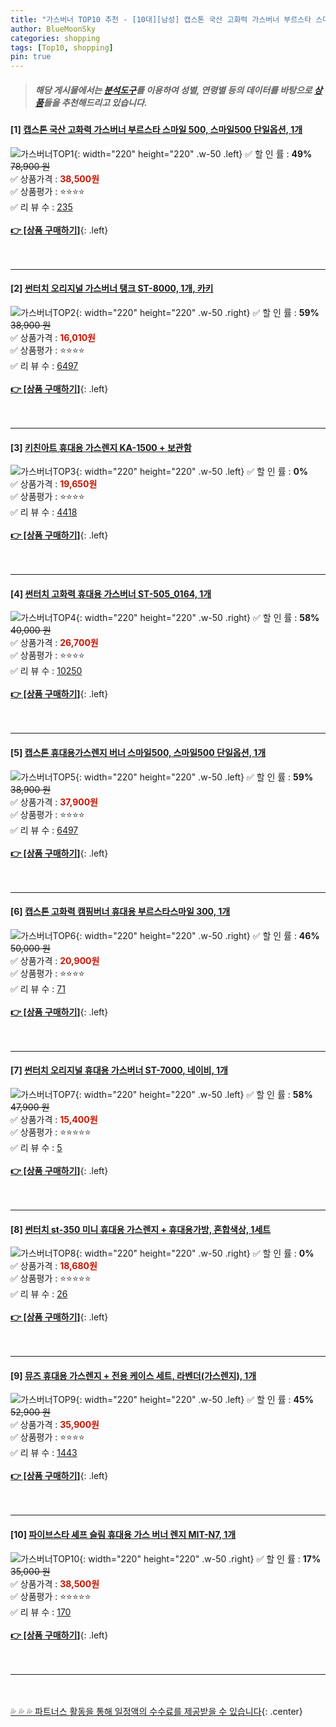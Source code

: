 ```yaml
---
title: "가스버너 TOP10 추천 - [10대][남성] 캡스톤 국산 고화력 가스버너 부르스타 스마일 500, 스마일500 단일옵션, 1개"
author: BlueMoonSky
categories: shopping
tags: [Top10, shopping]
pin: true
---
```


> ##### 해당 게시물에서는 [**분석도구**](https://itemscout.io/)를 이용하여 **성별**, **연령별** 등의 데이터를 바탕으로 [**상품**](https://link.coupang.com/a/baae76)들을 추천해드리고 있습니다.

#### [1] [캡스톤 국산 고화력 가스버너 부르스타 스마일 500, 스마일500 단일옵션, 1개](https://link.coupang.com/re/AFFSDP?lptag=AF5964186&subid=bluemoonsky6999&pageKey=7544585269&traceid=V0-153&itemId=19841099022&vendorItemId=85489970251)
![가스버너TOP1](https://thumbnail8.coupangcdn.com/thumbnails/remote/230x230ex/image/vendor_inventory/8db7/9a84d079b24a013d9580ec1eed0eb259aea0a39fc32180928391ec7e4f1b.jpg){: width="220" height="220" .w-50 .left}
✅ 할 인 률 : **49%** ~~<del class="base-price"> 78,900  </del>원~~<br>
✅ 상품가격 : <span style="color:#cb1400"> **38,500원** </span><br>
✅ 상품평가 : ⭐⭐⭐⭐<br>
✅ 리 뷰 수 : [235](https://link.coupang.com/re/AFFSDP?lptag=AF5964186&subid=bluemoonsky6999&pageKey=7544585269&traceid=V0-153&itemId=19841099022&vendorItemId=85489970251)<br>
<br>
[**👉  [상품 구매하기]**](https://link.coupang.com/re/AFFSDP?lptag=AF5964186&subid=bluemoonsky6999&pageKey=7544585269&traceid=V0-153&itemId=19841099022&vendorItemId=85489970251){: .left}
<br>
<br>
<br>

***

#### [2] [썬터치 오리지널 가스버너 탱크 ST-8000, 1개, 카키](https://link.coupang.com/re/AFFSDP?lptag=AF5964186&subid=bluemoonsky6999&pageKey=6925620004&traceid=V0-153&itemId=16740053934&vendorItemId=83922036320)
![가스버너TOP2](https://thumbnail10.coupangcdn.com/thumbnails/remote/230x230ex/image/retail/images/2022/11/16/17/3/fa90a40f-a909-4de0-829f-1a50375b3adc.jpg){: width="220" height="220" .w-50 .right}
✅ 할 인 률 : **59%** ~~<del class="base-price"> 38,900  </del>원~~<br>
✅ 상품가격 : <span style="color:#cb1400"> **16,010원** </span><br>
✅ 상품평가 : ⭐⭐⭐⭐<br>
✅ 리 뷰 수 : [6497](https://link.coupang.com/re/AFFSDP?lptag=AF5964186&subid=bluemoonsky6999&pageKey=6925620004&traceid=V0-153&itemId=16740053934&vendorItemId=83922036320)<br>
<br>
[**👉  [상품 구매하기]**](https://link.coupang.com/re/AFFSDP?lptag=AF5964186&subid=bluemoonsky6999&pageKey=6925620004&traceid=V0-153&itemId=16740053934&vendorItemId=83922036320){: .left}
<br>
<br>
<br>

***

#### [3] [키친아트 휴대용 가스렌지 KA-1500 + 보관함](https://link.coupang.com/re/AFFSDP?lptag=AF5964186&subid=bluemoonsky6999&pageKey=125626&traceid=V0-153&itemId=232039&vendorItemId=3146223794)
![가스버너TOP3](https://thumbnail9.coupangcdn.com/thumbnails/remote/230x230ex/image/retail/images/2976058042997526-661efd5c-b987-4157-9bd3-1b0748cd52e3.jpg){: width="220" height="220" .w-50 .left}
✅ 할 인 률 : **0%** <br>
✅ 상품가격 : <span style="color:#cb1400"> **19,650원** </span><br>
✅ 상품평가 : ⭐⭐⭐⭐<br>
✅ 리 뷰 수 : [4418](https://link.coupang.com/re/AFFSDP?lptag=AF5964186&subid=bluemoonsky6999&pageKey=125626&traceid=V0-153&itemId=232039&vendorItemId=3146223794)<br>
<br>
[**👉  [상품 구매하기]**](https://link.coupang.com/re/AFFSDP?lptag=AF5964186&subid=bluemoonsky6999&pageKey=125626&traceid=V0-153&itemId=232039&vendorItemId=3146223794){: .left}
<br>
<br>
<br>

***

#### [4] [썬터치 고화력 휴대용 가스버너 ST-505_0164, 1개](https://link.coupang.com/re/AFFSDP?lptag=AF5964186&subid=bluemoonsky6999&pageKey=6976714685&traceid=V0-153&itemId=17030747005&vendorItemId=3000158940)
![가스버너TOP4](https://thumbnail10.coupangcdn.com/thumbnails/remote/230x230ex/image/retail/images/5045610783048240-fb404615-c357-4838-8b0a-e1773babe7bb.jpg){: width="220" height="220" .w-50 .right}
✅ 할 인 률 : **58%** ~~<del class="base-price"> 40,000  </del>원~~<br>
✅ 상품가격 : <span style="color:#cb1400"> **26,700원** </span><br>
✅ 상품평가 : ⭐⭐⭐⭐<br>
✅ 리 뷰 수 : [10250](https://link.coupang.com/re/AFFSDP?lptag=AF5964186&subid=bluemoonsky6999&pageKey=6976714685&traceid=V0-153&itemId=17030747005&vendorItemId=3000158940)<br>
<br>
[**👉  [상품 구매하기]**](https://link.coupang.com/re/AFFSDP?lptag=AF5964186&subid=bluemoonsky6999&pageKey=6976714685&traceid=V0-153&itemId=17030747005&vendorItemId=3000158940){: .left}
<br>
<br>
<br>

***

#### [5] [캡스톤 휴대용가스렌지 버너 스마일500, 스마일500 단일옵션, 1개](https://link.coupang.com/re/AFFSDP?lptag=AF5964186&subid=bluemoonsky6999&pageKey=7263066731&traceid=V0-153&itemId=18504747619&vendorItemId=87236810028)
![가스버너TOP5](https://thumbnail6.coupangcdn.com/thumbnails/remote/230x230ex/image/vendor_inventory/5a9b/ba316743516e14e03a8b75954fb2e523973f990be49ff522f4ed0b90ebb7.jpg){: width="220" height="220" .w-50 .left}
✅ 할 인 률 : **59%** ~~<del class="base-price"> 38,900  </del>원~~<br>
✅ 상품가격 : <span style="color:#cb1400"> **37,900원** </span><br>
✅ 상품평가 : ⭐⭐⭐⭐<br>
✅ 리 뷰 수 : [6497](https://link.coupang.com/re/AFFSDP?lptag=AF5964186&subid=bluemoonsky6999&pageKey=7263066731&traceid=V0-153&itemId=18504747619&vendorItemId=87236810028)<br>
<br>
[**👉  [상품 구매하기]**](https://link.coupang.com/re/AFFSDP?lptag=AF5964186&subid=bluemoonsky6999&pageKey=7263066731&traceid=V0-153&itemId=18504747619&vendorItemId=87236810028){: .left}
<br>
<br>
<br>

***

#### [6] [캡스톤 고화력 캠핑버너 휴대용 부르스타스마일 300, 1개](https://link.coupang.com/re/AFFSDP?lptag=AF5964186&subid=bluemoonsky6999&pageKey=6959863399&traceid=V0-153&itemId=16939411357&vendorItemId=84190662499)
![가스버너TOP6](https://thumbnail6.coupangcdn.com/thumbnails/remote/230x230ex/image/vendor_inventory/7bfe/38e91348523ef4459aafb046d304ee1b2b9fd47b0e7405be9796cb419f5f.jpg){: width="220" height="220" .w-50 .right}
✅ 할 인 률 : **46%** ~~<del class="base-price"> 50,000  </del>원~~<br>
✅ 상품가격 : <span style="color:#cb1400"> **20,900원** </span><br>
✅ 상품평가 : ⭐⭐⭐⭐<br>
✅ 리 뷰 수 : [71](https://link.coupang.com/re/AFFSDP?lptag=AF5964186&subid=bluemoonsky6999&pageKey=6959863399&traceid=V0-153&itemId=16939411357&vendorItemId=84190662499)<br>
<br>
[**👉  [상품 구매하기]**](https://link.coupang.com/re/AFFSDP?lptag=AF5964186&subid=bluemoonsky6999&pageKey=6959863399&traceid=V0-153&itemId=16939411357&vendorItemId=84190662499){: .left}
<br>
<br>
<br>

***

#### [7] [썬터치 오리지널 휴대용 가스버너 ST-7000, 네이비, 1개](https://link.coupang.com/re/AFFSDP?lptag=AF5964186&subid=bluemoonsky6999&pageKey=6927387516&traceid=V0-153&itemId=16750899124&vendorItemId=83932522758)
![가스버너TOP7](https://thumbnail10.coupangcdn.com/thumbnails/remote/230x230ex/image/retail/images/2022/11/17/10/5/5dbe2915-577c-40f8-9837-f4d9daa692a4.jpg){: width="220" height="220" .w-50 .left}
✅ 할 인 률 : **58%** ~~<del class="base-price"> 47,900  </del>원~~<br>
✅ 상품가격 : <span style="color:#cb1400"> **15,400원** </span><br>
✅ 상품평가 : ⭐⭐⭐⭐⭐<br>
✅ 리 뷰 수 : [5](https://link.coupang.com/re/AFFSDP?lptag=AF5964186&subid=bluemoonsky6999&pageKey=6927387516&traceid=V0-153&itemId=16750899124&vendorItemId=83932522758)<br>
<br>
[**👉  [상품 구매하기]**](https://link.coupang.com/re/AFFSDP?lptag=AF5964186&subid=bluemoonsky6999&pageKey=6927387516&traceid=V0-153&itemId=16750899124&vendorItemId=83932522758){: .left}
<br>
<br>
<br>

***

#### [8] [썬터치 st-350 미니 휴대용 가스렌지 + 휴대용가방, 혼합색상, 1세트](https://link.coupang.com/re/AFFSDP?lptag=AF5964186&subid=bluemoonsky6999&pageKey=123034&traceid=V0-153&itemId=227682&vendorItemId=3000158526)
![가스버너TOP8](https://thumbnail8.coupangcdn.com/thumbnails/remote/230x230ex/image/retail/images/8403784974138723-10121e0b-ad5b-4d48-ab34-1e429cd79df5.jpg){: width="220" height="220" .w-50 .right}
✅ 할 인 률 : **0%** <br>
✅ 상품가격 : <span style="color:#cb1400"> **18,680원** </span><br>
✅ 상품평가 : ⭐⭐⭐⭐⭐<br>
✅ 리 뷰 수 : [26](https://link.coupang.com/re/AFFSDP?lptag=AF5964186&subid=bluemoonsky6999&pageKey=123034&traceid=V0-153&itemId=227682&vendorItemId=3000158526)<br>
<br>
[**👉  [상품 구매하기]**](https://link.coupang.com/re/AFFSDP?lptag=AF5964186&subid=bluemoonsky6999&pageKey=123034&traceid=V0-153&itemId=227682&vendorItemId=3000158526){: .left}
<br>
<br>
<br>

***

#### [9] [뮤즈 휴대용 가스렌지 + 전용 케이스 세트, 라벤더(가스렌지), 1개](https://link.coupang.com/re/AFFSDP?lptag=AF5964186&subid=bluemoonsky6999&pageKey=6840801004&traceid=V0-153&itemId=16266175742&vendorItemId=83458962903)
![가스버너TOP9](https://thumbnail8.coupangcdn.com/thumbnails/remote/230x230ex/image/retail/images/2022/10/13/17/6/a33060ba-b02d-410e-8e6e-1743318f15d7.jpg){: width="220" height="220" .w-50 .left}
✅ 할 인 률 : **45%** ~~<del class="base-price"> 52,900  </del>원~~<br>
✅ 상품가격 : <span style="color:#cb1400"> **35,900원** </span><br>
✅ 상품평가 : ⭐⭐⭐⭐<br>
✅ 리 뷰 수 : [1443](https://link.coupang.com/re/AFFSDP?lptag=AF5964186&subid=bluemoonsky6999&pageKey=6840801004&traceid=V0-153&itemId=16266175742&vendorItemId=83458962903)<br>
<br>
[**👉  [상품 구매하기]**](https://link.coupang.com/re/AFFSDP?lptag=AF5964186&subid=bluemoonsky6999&pageKey=6840801004&traceid=V0-153&itemId=16266175742&vendorItemId=83458962903){: .left}
<br>
<br>
<br>

***

#### [10] [파이브스타 셰프 슬림 휴대용 가스 버너 렌지 MIT-N7, 1개](https://link.coupang.com/re/AFFSDP?lptag=AF5964186&subid=bluemoonsky6999&pageKey=5560364554&traceid=V0-153&itemId=8818916119&vendorItemId=77986428463)
![가스버너TOP10](https://thumbnail9.coupangcdn.com/thumbnails/remote/230x230ex/image/retail/images/3839510506097753-2cc0be0c-e787-4dfa-8969-d9a102f5bc1a.jpg){: width="220" height="220" .w-50 .right}
✅ 할 인 률 : **17%** ~~<del class="base-price"> 35,000  </del>원~~<br>
✅ 상품가격 : <span style="color:#cb1400"> **38,500원** </span><br>
✅ 상품평가 : ⭐⭐⭐⭐⭐<br>
✅ 리 뷰 수 : [170](https://link.coupang.com/re/AFFSDP?lptag=AF5964186&subid=bluemoonsky6999&pageKey=5560364554&traceid=V0-153&itemId=8818916119&vendorItemId=77986428463)<br>
<br>
[**👉  [상품 구매하기]**](https://link.coupang.com/re/AFFSDP?lptag=AF5964186&subid=bluemoonsky6999&pageKey=5560364554&traceid=V0-153&itemId=8818916119&vendorItemId=77986428463){: .left}
<br>
<br>
<br>

***
<br><br>[💦 💦 💦 파트너스 활동을 통해 일정액의 수수료를 제공받을 수 있습니다](https://link.coupang.com/a/baae76){: .center}